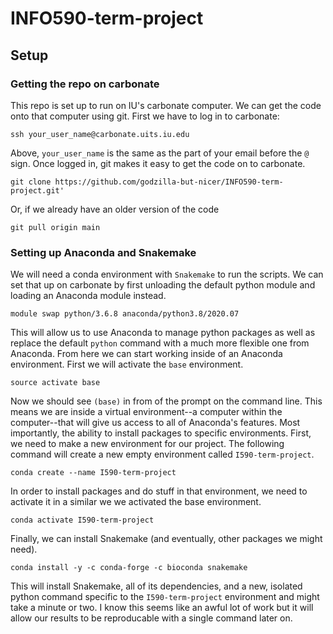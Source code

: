 # INFO590-term-project

## Setup

### Getting the repo on carbonate

This repo is set up to run on IU's carbonate computer. We can get the code onto that computer using git. First we have to log in to carbonate:

`ssh your_user_name@carbonate.uits.iu.edu`

Above, `your_user_name` is the same as the part of your email before the `@` sign. Once logged in, git makes it easy to get the code on to carbonate.

`git clone https://github.com/godzilla-but-nicer/INFO590-term-project.git'`

Or, if we already have an older version of the code

`git pull origin main`

### Setting up Anaconda and Snakemake

We will need a conda environment with `Snakemake` to run the scripts. We can set that up on carbonate by first unloading the default python module and loading an Anaconda module instead.

`module swap python/3.6.8 anaconda/python3.8/2020.07`

This will allow us to use Anaconda to manage python packages as well as replace the default `python` command with a much more flexible one from Anaconda. From here we can start working inside of an Anaconda environment. First we will activate the `base` environment.

`source activate base`

Now we should see `(base)` in from of the prompt on the command line. This means we are inside a virtual environment--a computer within the computer--that will give us access to all of Anaconda's features. Most importantly, the ability to install packages to specific environments. First, we need to make a new environment for our project. The following command will create a new empty environment called `I590-term-project`.

`conda create --name I590-term-project`

In order to install packages and do stuff in that environment, we need to activate it in a similar we we activated the base environment.

`conda activate I590-term-project`

Finally, we can install Snakemake (and eventually, other packages we might need).

`conda install -y -c conda-forge -c bioconda snakemake`

This will install Snakemake, all of its dependencies, and a new, isolated python command specific to the `I590-term-project` environment and might take a minute or two. I know this seems like an awful lot of work but it will allow our results to be reproducable with a single command later on.
